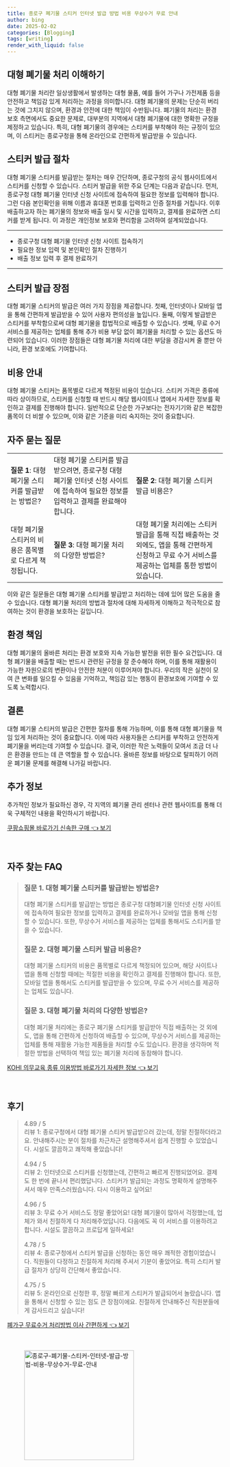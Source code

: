 ```yaml
---
title: 종로구 폐기물 스티커 인터넷 발급 방법 비용 무상수거 무료 안내
author: bing
date: 2025-02-02
categories: [Blogging]
tags: [writing]
render_with_liquid: false
---
```



<h2 id='대형 폐기물 처리 이해하기'>대형 폐기물 처리 이해하기</h2>

<p>대형 폐기물 처리란 일상생활에서 발생하는 대형 물품, 예를 들어 가구나 가전제품 등을 안전하고 책임감 있게 처리하는 과정을 의미합니다. 대형 폐기물의 문제는 단순히 버리는 것에 그치지 않으며, 환경과 안전에 대한 책임이 수반됩니다. 폐기물의 처리는 환경 보호 측면에서도 중요한 문제로, 대부분의 지역에서 대형 폐기물에 대한 명확한 규정을 제정하고 있습니다. 특히, 대형 폐기물의 경우에는 스티커를 부착해야 하는 규정이 있으며, 이 스티커는 종로구청을 통해 온라인으로 간편하게 발급받을 수 있습니다.</p>

<h2 id='스티커 발급 절차'>스티커 발급 절차</h2>

<p>대형 폐기물 스티커를 발급받는 절차는 매우 간단하며, 종로구청의 공식 웹사이트에서 스티커를 신청할 수 있습니다. 스티커 발급을 위한 주요 단계는 다음과 같습니다. 먼저, 종로구청 대형 폐기물 인터넷 신청 사이트에 접속하여 필요한 정보를 입력해야 합니다. 그런 다음 본인확인을 위해 이름과 휴대폰 번호를 입력하고 인증 절차를 거칩니다. 이후 배출하고자 하는 폐기물의 정보와 배출 일시 및 시간을 입력하고, 결제를 완료하면 스티커를 받게 됩니다. 이 과정은 개인정보 보호와 편리함을 고려하여 설계되었습니다.</p>

<hr />

<ul>
    <li>종로구청 대형 폐기물 인터넷 신청 사이트 접속하기</li>
    <li>필요한 정보 입력 및 본인확인 절차 진행하기</li>
    <li>배출 정보 입력 후 결제 완료하기</li>
</ul>

<hr />

<h2 id='스티커 발급 장점'>스티커 발급 장점</h2>

<p>대형 폐기물 스티커의 발급은 여러 가지 장점을 제공합니다. 첫째, 인터넷이나 모바일 앱을 통해 간편하게 발급받을 수 있어 사용자 편의성을 높입니다. 둘째, 이렇게 발급받은 스티커를 부착함으로써 대형 폐기물을 합법적으로 배출할 수 있습니다. 셋째, 무료 수거 서비스를 제공하는 업체를 통해 추가 비용 부담 없이 폐기물을 처리할 수 있는 옵션도 마련되어 있습니다. 이러한 장점들은 대형 폐기물 처리에 대한 부담을 경감시켜 줄 뿐만 아니라, 환경 보호에도 기여합니다.</p>

<h2 id='비용 안내'>비용 안내</h2>

<p>대형 폐기물 스티커는 품목별로 다르게 책정된 비용이 있습니다. 스티커 가격은 종류에 따라 상이하므로, 스티커를 신청할 때 반드시 해당 웹사이트나 앱에서 자세한 정보를 확인하고 결제를 진행해야 합니다. 일반적으로 단순한 가구보다는 전자기기와 같은 복잡한 품목이 더 비쌀 수 있으며, 이와 같은 기준을 미리 숙지하는 것이 중요합니다.</p>

<h2 id='자주 묻는 질문'>자주 묻는 질문</h2>

<table>
    <tr>
        <td><b>질문 1</b>: 대형 폐기물 스티커를 발급받는 방법은?</td>
        <td>대형 폐기물 스티커를 발급받으려면, 종로구청 대형 폐기물 인터넷 신청 사이트에 접속하여 필요한 정보를 입력하고 결제를 완료해야 합니다.</td>
        <td><b>질문 2</b>: 대형 폐기물 스티커 발급 비용은?</td>
    </tr>
    <tr>
        <td>대형 폐기물 스티커의 비용은 품목별로 다르게 책정됩니다.</td>
        <td><b>질문 3</b>: 대형 폐기물 처리의 다양한 방법은?</td>
        <td>대형 폐기물 처리에는 스티커 발급을 통해 직접 배출하는 것 외에도, 앱을 통해 간편하게 신청하고 무료 수거 서비스를 제공하는 업체를 통한 방법이 있습니다.</td>
    </tr>
</table>

<p>이와 같은 질문들은 대형 폐기물 스티커를 발급받고 처리하는 데에 있어 많은 도움을 줄 수 있습니다. 대형 폐기물 처리의 방법과 절차에 대해 자세하게 이해하고 적극적으로 참여하는 것이 환경을 보호하는 길입니다.</p>

<h2 id='환경 책임'>환경 책임</h2>

<p>대형 폐기물의 올바른 처리는 환경 보호와 지속 가능한 발전을 위한 필수 요건입니다. 대형 폐기물을 배출할 때는 반드시 관련된 규정을 잘 준수해야 하며, 이를 통해 재활용이 가능한 자원으로의 변환이나 안전한 처분이 이루어져야 합니다. 우리의 작은 실천이 모여 큰 변화를 일으킬 수 있음을 기억하고, 책임감 있는 행동이 환경보호에 기여할 수 있도록 노력합시다.</p>

<h2 id='결론'>결론</h2>

<p>대형 폐기물 스티커의 발급은 간편한 절차를 통해 가능하며, 이를 통해 대형 폐기물을 책임 있게 처리하는 것이 중요합니다. 이에 따라 사용자들은 스티커를 부착하고 안전하게 폐기물을 버리는데 기여할 수 있습니다. 결국, 이러한 작은 노력들이 모여서 조금 더 나은 환경을 만드는 데 큰 역할을 할 수 있습니다. 올바른 정보를 바탕으로 탈피하기 어려운 폐기물 문제를 해결해 나가길 바랍니다.</p>

<h2 id='추가 정보'>추가 정보</h2>

<p>추가적인 정보가 필요하신 경우, 각 지역의 폐기물 관리 센터나 관련 웹사이트를 통해 더욱 구체적인 내용을 확인하시기 바랍니다.</p>


<p><a class="click-button" title="쿠팡쇼핑몰 바로가기 신속한 구매" href="https://yellowplanner.github.io/posts/%EC%BF%A0%ED%8C%A1%EC%87%BC%ED%95%91%EB%AA%B0-%EB%B0%94%EB%A1%9C%EA%B0%80%EA%B8%B0-%EC%8B%A0%EC%86%8D%ED%95%9C-%EA%B5%AC%EB%A7%A4/" rel="dofollow">쿠팡쇼핑몰 바로가기 신속한 구매 👈 보기</a></p><br>
<h2 id='자주_찾는_FAQ'>자주 찾는 FAQ</h2>
<div itemscope="" itemtype="https://schema.org/FAQPage"> 
<blockquote> 
<div itemscope="" itemprop="mainEntity" itemtype="https://schema.org/Question"> 
<h3 itemprop="name">질문 1. 대형 폐기물 스티커를 발급받는 방법은?</h3> 
<div itemscope="" itemprop="acceptedAnswer" itemtype="https://schema.org/Answer"> 
<span itemprop="text"> 
<p>대형 폐기물 스티커를 발급받는 방법은 종로구청 대형폐기물 인터넷 신청 사이트에 접속하여 필요한 정보를 입력하고 결제를 완료하거나 모바일 앱을 통해 신청할 수 있습니다. 또한, 무상수거 서비스를 제공하는 업체를 통해서도 스티커를 받을 수 있습니다.</p> 
</span> 
</div> 
</div> 
<div itemscope="" itemprop="mainEntity" itemtype="https://schema.org/Question"> 
<h3 itemprop="name">질문 2. 대형 폐기물 스티커 발급 비용은?</h3> 
<div itemscope="" itemprop="acceptedAnswer" itemtype="https://schema.org/Answer"> 
<span itemprop="text"> 
<p>대형 폐기물 스티커의 비용은 품목별로 다르게 책정되어 있으며, 해당 사이트나 앱을 통해 신청할 때에는 적절한 비용을 확인하고 결제를 진행해야 합니다. 또한, 모바일 앱을 통해서도 스티커를 발급받을 수 있으며, 무료 수거 서비스를 제공하는 업체도 있습니다.</p> 
</span> 
</div> 
</div> 
<div itemscope="" itemprop="mainEntity" itemtype="https://schema.org/Question"> 
<h3 itemprop="name">질문 3. 대형 폐기물 처리의 다양한 방법은?</h3> 
<div itemscope="" itemprop="acceptedAnswer" itemtype="https://schema.org/Answer"> 
<span itemprop="text"> 
<p>대형 폐기물 처리에는 종로구 폐기물 스티커를 발급받아 직접 배출하는 것 외에도, 앱을 통해 간편하게 신청하여 배출할 수 있으며, 무상수거 서비스를 제공하는 업체를 통해 재활용 가능한 제품들을 처리할 수도 있습니다. 환경을 생각하며 적절한 방법을 선택하여 책임 있는 폐기물 처리에 동참해야 합니다.</p> 
</span> 
</div> 
</div> 
</blockquote> 
</div>
<p><a class="click-button" title="KOHI 의무교육 종류 이용방법 바로가기 자세한 정보" href="https://yellowplanner.github.io/posts/KOHI-%EC%9D%98%EB%AC%B4%EA%B5%90%EC%9C%A1-%EC%A2%85%EB%A5%98-%EC%9D%B4%EC%9A%A9%EB%B0%A9%EB%B2%95-%EB%B0%94%EB%A1%9C%EA%B0%80%EA%B8%B0-%EC%9E%90%EC%84%B8%ED%95%9C-%EC%A0%95%EB%B3%B4/" rel="dofollow">KOHI 의무교육 종류 이용방법 바로가기 자세한 정보 👈 보기</a></p><br>
<h2 id='후기'>후기</h2>
<div itemscope itemtype="https://schema.org/Product">
  <blockquote>
  <div itemprop="review" itemscope itemtype="https://schema.org/Review">
      <div itemprop="reviewRating" itemscope itemtype="https://schema.org/Rating"> <span itemprop="ratingValue">4.89</span> / <span itemprop="bestRating">5</span> </div>
      <span itemprop="reviewBody">리뷰 1: 종로구청에서 대형 폐기물 스티커 발급받으러 갔는데, 정말 친절하더라고요. 안내해주시는 분이 절차를 차근차근 설명해주셔서 쉽게 진행할 수 있었습니다. 시설도 깔끔하고 쾌적해 좋았습니다!</span>
  </div>
  <br>
  <div itemprop="review" itemscope itemtype="https://schema.org/Review">
      <div itemprop="reviewRating" itemscope itemtype="https://schema.org/Rating"> <span itemprop="ratingValue">4.94</span> / <span itemprop="bestRating">5</span> </div>
      <span itemprop="reviewBody">리뷰 2: 인터넷으로 스티커를 신청했는데, 간편하고 빠르게 진행되었어요. 결제도 한 번에 끝나서 편리했답니다. 스티커가 발급되는 과정도 명확하게 설명해주셔서 매우 만족스러웠습니다. 다시 이용하고 싶어요!</span>
  </div>
  <br>
  <div itemprop="review" itemscope itemtype="https://schema.org/Review">
      <div itemprop="reviewRating" itemscope itemtype="https://schema.org/Rating"> <span itemprop="ratingValue">4.96</span> / <span itemprop="bestRating">5</span> </div>
      <span itemprop="reviewBody">리뷰 3: 무료 수거 서비스도 정말 좋았어요! 대형 폐기물이 많아서 걱정했는데, 업체가 와서 친절하게 다 처리해주었답니다. 다음에도 꼭 이 서비스를 이용하려고 합니다. 시설도 깔끔하고 프로답게 일하세요!</span>
  </div>
  <br>
  <div itemprop="review" itemscope itemtype="https://schema.org/Review">
      <div itemprop="reviewRating" itemscope itemtype="https://schema.org/Rating"> <span itemprop="ratingValue">4.78</span> / <span itemprop="bestRating">5</span> </div>
      <span itemprop="reviewBody">리뷰 4: 종로구청에서 스티커 발급을 신청하는 동안 매우 쾌적한 경험이었습니다. 직원들이 다정하고 친절하게 처리해 주셔서 기분이 좋았어요. 특히 스티커 발급 절차가 상당히 간단해서 좋았습니다.</span>
  </div>
  <br>
  <div itemprop="review" itemscope itemtype="https://schema.org/Review">
      <div itemprop="reviewRating" itemscope itemtype="https://schema.org/Rating"> <span itemprop="ratingValue">4.75</span> / <span itemprop="bestRating">5</span> </div>
      <span itemprop="reviewBody">리뷰 5: 온라인으로 신청한 후, 정말 빠르게 스티커가 발급되어서 놀랐습니다. 앱을 통해서 신청할 수 있는 점도 큰 장점이에요. 친절하게 안내해주신 직원분들에게 감사드리고 싶습니다!</span>
  </div>
  </blockquote>
</div>
<p><a class="click-button" title="폐가구 무료수거 처리방법 이사 간편하게" href="https://yellowplanner.github.io/posts/%ED%8F%90%EA%B0%80%EA%B5%AC-%EB%AC%B4%EB%A3%8C%EC%88%98%EA%B1%B0-%EC%B2%98%EB%A6%AC%EB%B0%A9%EB%B2%95-%EC%9D%B4%EC%82%AC-%EA%B0%84%ED%8E%B8%ED%95%98%EA%B2%8C/" rel="dofollow">폐가구 무료수거 처리방법 이사 간편하게 👈 보기</a></p><br>
<figure class="image"><img src="https://yellowplanner.github.io/assets/img/thumbnail/종로구-폐기물-스티커-인터넷-발급-방법-비용-무상수거-무료-안내.webp" alt="종로구-폐기물-스티커-인터넷-발급-방법-비용-무상수거-무료-안내" width="256" height="256"></figure>